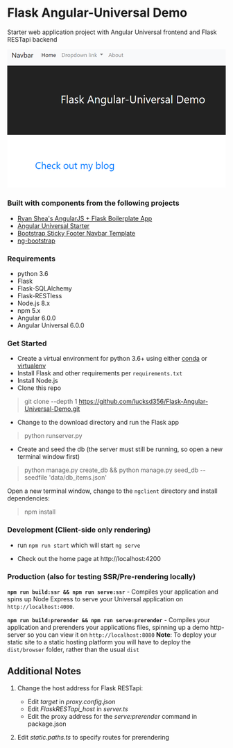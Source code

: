# Flask Angular-Universal Demo
Starter web application project with Angular Universal frontend and Flask RESTapi backend

![alt text](./Screenshot.png)

### Built with components from the following projects

- [Ryan Shea's AngularJS + Flask Boilerplate App](https://github.com/shea256/angular-flask)
- [Angular Universal Starter](https://github.com/angular/universal-starter)
- [Bootstrap Sticky Footer Navbar Template](http://getbootstrap.com/docs/4.0/examples/sticky-footer-navbar/)
- [ng-bootstrap](https://ng-bootstrap.github.io/#/home)

### Requirements
- python 3.6
- Flask
- Flask-SQLAlchemy
- Flask-RESTless
- Node.js 8.x
- npm 5.x
- Angular 6.0.0
- Angular Universal 6.0.0

### Get Started
- Create a virtual environment for python 3.6+ using either [conda](https://conda.io/docs/user-guide/index.html) or [virtualenv](https://virtualenv.pypa.io/en/stable/)
- Install Flask and other requirements per `requirements.txt`
- Install Node.js
- Clone this repo
>git clone --depth 1 https://github.com/lucksd356/Flask-Angular-Universal-Demo.git
- Change to the download directory and run the Flask app
>python runserver.py
- Create and seed the db (the server must still be running, so open a new terminal window first)
>python manage.py create_db && python manage.py seed_db --seedfile 'data/db_items.json'

Open a new terminal window, change to the `ngclient` directory and install dependencies:
>npm install

### Development (Client-side only rendering)
* run `npm run start` which will start `ng serve`
- Check out the home page at http://localhost:4200

### Production (also for testing SSR/Pre-rendering locally)
**`npm run build:ssr && npm run serve:ssr`** - Compiles your application and spins up Node Express to serve your Universal application on `http://localhost:4000`.

**`npm run build:prerender && npm run serve:prerender`** - Compiles your application and prerenders your applications files, spinning up a demo http-server so you can view it on `http://localhost:8080`
**Note**: To deploy your static site to a static hosting platform you will have to deploy the `dist/browser` folder, rather than the usual `dist`

## Additional Notes

1. Change the host address for Flask RESTapi:
    - Edit *target* in *proxy.config.json*
    - Edit *FlaskRESTapi_host* in *server.ts*
    - Edit the proxy address for the *serve:prerender* command in package.json


2. Edit *static.paths.ts* to specify routes for prerendering
